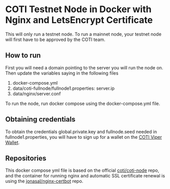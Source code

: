 # COTI Testnet Node in Docker with Nginx and LetsEncrypt Certificate
This will only run a testnet node. To run a mainnet node, your testnet node will first have to be approved by the COTI team.

## How to run
First you will need a domain pointing to the server you will run the node on.
Then update the variables saying <CHANGE> in the following files
1. docker-compose.yml
2. data/coti-fullnode/fullnode1.properties: server.ip
3. data/nginx/server.conf

To run the node, run docker compose using the docker-compose.yml file.

## Obtaining credentials
To obtain the credentials global.private.key and fullnode.seed needed in fullnode1.properties, you will have to sign up for a wallet on the [COTI Viper Wallet](https://pay.coti.io/).

## Repositories
This docker compose yml file is based on the official [coti/coti-node](https://github.com/coti-io/coti-node) repo, and the container for running nginx and automatic SSL certificate renewal is using the [jonasal/nginx-certbot](https://github.com/JonasAlfredsson/docker-nginx-certbot) repo.